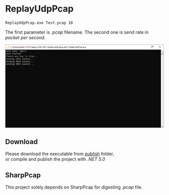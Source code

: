 # ReplayUdpPcap

````
ReplayUdpPcap.exe Test.pcap 10
````
The first parameter is *.pcap* filename. The second one is send rate in *packet per second*.

![preview](https://github.com/tommy-iasia/ReplayUdpPcap/blob/master/publish/preview.png?raw=true)

## Download

Please download the executable from [publish](https://github.com/tommy-iasia/ReplayUdpPcap/tree/master/publish) folder,  
or compile and publish the project with *.NET 5.0*

## SharpPcap

This project solely depends on SharpPcap for digesting *.pcap* file.
